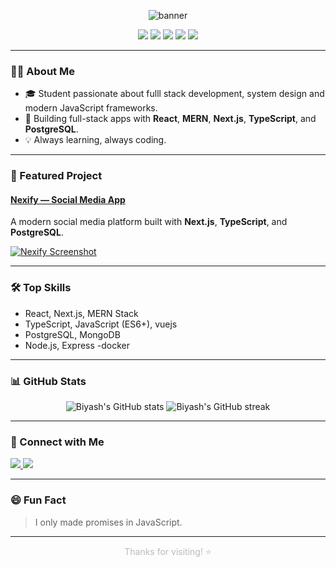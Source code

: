 <!-- Dark theme banner (optional, you can add an image here) -->
<p align="center">
  <img src="https://capsule-render.vercel.app/api?type=rect&color=22223b&height=120&section=header&text=Hi%20there,%20I'm%20Biyash!%20👋&fontColor=e0e1dd&fontSize=40&animation=fadeIn" alt="banner"/>
</p>

<p align="center">
  <img src="https://img.shields.io/badge/React-20232A?style=for-the-badge&logo=react&logoColor=61DAFB"/>
  <img src="https://img.shields.io/badge/Next.js-000000?style=for-the-badge&logo=next.js&logoColor=white"/>
  <img src="https://img.shields.io/badge/TypeScript-007ACC?style=for-the-badge&logo=typescript&logoColor=white"/>
  <img src="https://img.shields.io/badge/PostgreSQL-316192?style=for-the-badge&logo=postgresql&logoColor=white"/>
  <img src="https://img.shields.io/badge/MERN-3FA037?style=for-the-badge"/>
</p>

---

### 👨‍💻 About Me

- 🎓 Student passionate about fulll stack development, system design  and modern JavaScript frameworks.
- 🚀 Building full-stack apps with **React**, **MERN**, **Next.js**, **TypeScript**, and **PostgreSQL**.
- 💡 Always learning, always coding.

---

### 🌟 Featured Project

#### [Nexify — Social Media App](https://nexify-sable.vercel.app/)
A modern social media platform built with **Next.js**, **TypeScript**, and **PostgreSQL**.

[![Nexify Screenshot](https://raw.githubusercontent.com/biyash-1/nexify/main/public/og.png)](https://nexify-sable.vercel.app/)

---

### 🛠️ Top Skills

- React, Next.js, MERN Stack  
- TypeScript, JavaScript (ES6+), vuejs
- PostgreSQL, MongoDB
- Node.js, Express
-docker
---

### 📊 GitHub Stats

<p align="center">
  <img src="https://github-readme-stats.vercel.app/api?username=biyash-1&show_icons=true&theme=dark&hide_border=true" alt="Biyash's GitHub stats" />
  <img src="https://github-readme-streak-stats.herokuapp.com/?user=biyash-1&theme=dark&hide_border=true" alt="Biyash's GitHub streak" />
</p>

---

### 🔗 Connect with Me

<p>
  <a href="https://www.linkedin.com/in/biyash-shrestha-375593278/" target="_blank">
    <img src="https://img.shields.io/badge/LinkedIn-%230e76a8.svg?style=for-the-badge&logo=linkedin&logoColor=white"/>
  </a>
  <a href="https://new-portfolio-omega-steel.vercel.app/" target="_blank">
    <img src="https://img.shields.io/badge/Portfolio-%2322223b.svg?style=for-the-badge&logo=firefox-browser&logoColor=white"/>
  </a>
</p>

---

### 😄 Fun Fact

> I only made promises in JavaScript.

---

<p align="center" style="color: #bbbbbb;">
  Thanks for visiting! ⭐️
</p>

